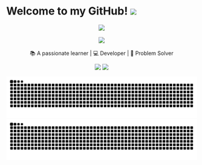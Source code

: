 # Welcome to my GitHub! <img src="https://media.giphy.com/media/hvRJCLFzcasrR4ia7z/giphy.gif" width="25px">

<div align="center">
  
  [<img src="https://img.shields.io/badge/Blog-FF4088?style=for-the-badge&logo=hugo&logoColor=white" />](https://wanghaoyuuu-github-io.pages.dev/)
  
  <img src="https://profile-counter.glitch.me/WangHaoyuuu/count.svg" />
  
  📚 A passionate learner | 💻 Developer | 🎯 Problem Solver
</div>

<div align="center">
  <img height="180em" src="https://github-readme-stats.vercel.app/api?username=WangHaoyuuu&show_icons=true&theme=tokyonight"/>
  <img height="180em" src="https://github-readme-stats.vercel.app/api/top-langs/?username=WangHaoyuuu&layout=compact&theme=tokyonight"/>
</div>

<div align="center">
  
![GitHub Snake Light](https://raw.githubusercontent.com/WangHaoyuuu/WangHaoyuuu/output/github-contribution-grid-snake.svg#gh-light-mode-only)
![GitHub Snake dark](https://raw.githubusercontent.com/WangHaoyuuu/WangHaoyuuu/output/github-contribution-grid-snake-dark.svg#gh-dark-mode-only)

</div>